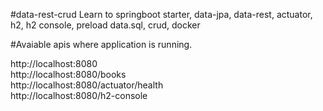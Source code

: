 #data-rest-crud
Learn to springboot starter, data-jpa, data-rest, actuator, h2, h2 console, preload data.sql, crud, docker <br/>

#Avaiable apis where application is running.

http://localhost:8080 <br/>
http://localhost:8080/books <br/>
http://localhost:8080/actuator/health <br/>
http://localhost:8080/h2-console <br/>
